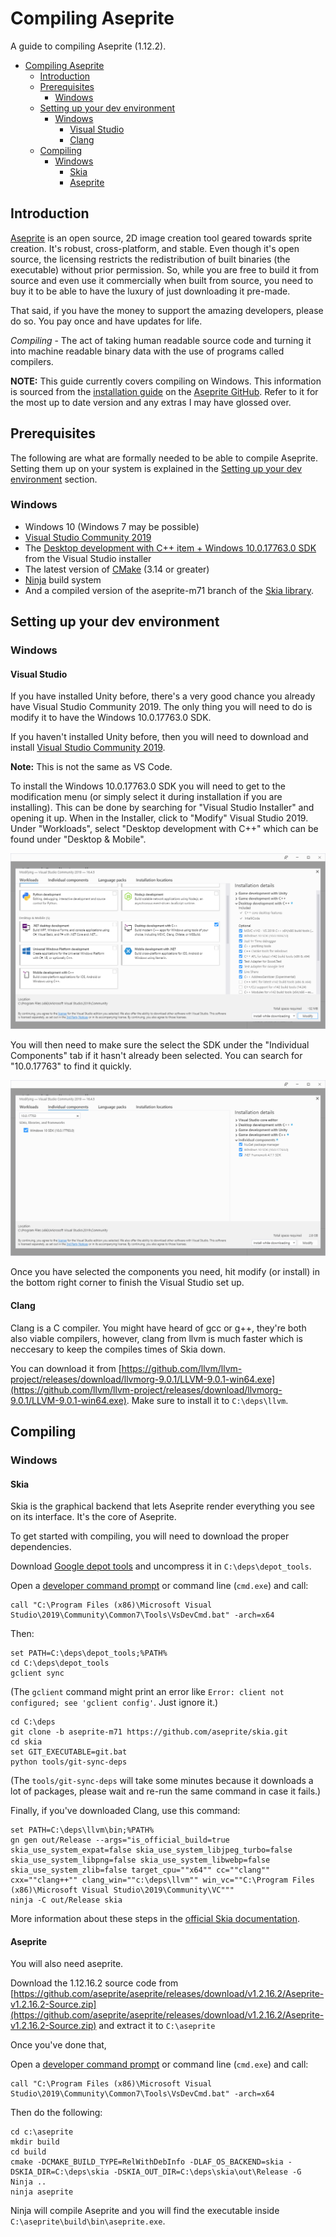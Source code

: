 # Compiling Aseprite

A guide to compiling Aseprite (1.12.2).

- [Compiling Aseprite](#compiling-aseprite)
  - [Introduction](#introduction)
  - [Prerequisites](#prerequisites)
    - [Windows](#windows)
  - [Setting up your dev environment](#setting-up-your-dev-environment)
    - [Windows](#windows-1)
      - [Visual Studio](#visual-studio)
      - [Clang](#clang)
  - [Compiling](#compiling)
    - [Windows](#windows-2)
      - [Skia](#skia)
      - [Aseprite](#aseprite)

## Introduction

[Aseprite](https://aseprite.org/) is an open source, 2D image creation tool geared towards sprite creation. It's robust, cross-platform, and stable. Even though it's open source, the licensing restricts the redistribution of built binaries (the executable) without prior permission. So, while you are free to build it from source and even use it commercially when built from source, you need to buy it to be able to have the luxury of just downloading it pre-made.

That said, if you have the money to support the amazing developers, please do so. You pay once and have updates for life.

*Compiling* - The act of taking human readable source code and turning it into machine readable binary data with the use of programs called compilers.

**NOTE:** This guide currently covers compiling on Windows. This information is sourced from the [installation guide](https://github.com/aseprite/aseprite/blob/master/INSTALL.md) on the [Aseprite GitHub](https://github.com/aseprite/aseprite). Refer to it for the most up to date version and any extras I may have glossed over. 

## Prerequisites

The following are what are formally needed to be able to compile Aseprite. Setting them up on your system is explained in the [Setting up your dev environment](#setting-up-your-dev-environment) section.

### Windows

- Windows 10 (Windows 7 may be possible)
- [Visual Studio Community 2019](https://visualstudio.microsoft.com/downloads/)
- The [Desktop development with C++ item + Windows 10.0.17763.0 SDK](https://imgur.com/4Pq2Cbv)
  from the Visual Studio installer
- The latest version of [CMake](https://cmake.org/) (3.14 or greater)
- [Ninja](https://ninja-build.org/) build system
- And a compiled version of the aseprite-m71 branch of the [Skia library](https://github.com/aseprite/skia#readme).

## Setting up your dev environment

### Windows

#### Visual Studio

If you have installed Unity before, there's a very good chance you already have Visual Studio Community 2019. The only thing you will need to do is modify it to have the Windows 10.0.17763.0 SDK.

If you haven't installed Unity before, then you will need to download and install [Visual Studio Community 2019](https://visualstudio.microsoft.com/downloads/).

**Note:** This is not the same as VS Code.

To install the Windows 10.0.17763.0 SDK you will need to get to the modification menu (or simply select it during installation if you are installing). This can be done by searching for "Visual Studio Installer" and opening it up. When in the Installer, click to "Modify" Visual Studio 2019. Under "Workloads", select "Desktop development with C++" which can be found under "Desktop & Mobile".

![Windows 10 Visual Studio C++ Option](img/windows_vs_cpp_opt.png)

You will then need to make sure the select the SDK under the "Individual Components" tab if it hasn't already been selected. You can search for "10.0.17763" to find it quickly.

![Windows 10 Visual Studio SDK Option](img/windows_vs_sdk_opt.png)

Once you have selected the components you need, hit modify (or install) in the bottom right corner to finish the Visual Studio set up.

#### Clang

Clang is a C compiler. You might have heard of gcc or g++, they're both also viable compilers, however, clang from llvm is much faster which is neccesary to keep the compiles times of Skia down.

You can download it from [https://github.com/llvm/llvm-project/releases/download/llvmorg-9.0.1/LLVM-9.0.1-win64.exe](https://github.com/llvm/llvm-project/releases/download/llvmorg-9.0.1/LLVM-9.0.1-win64.exe). Make sure to install it to `C:\deps\llvm`.

## Compiling

### Windows

#### Skia

Skia is the graphical backend that lets Aseprite render everything you see on its interface. It's the core of Aseprite.

To get started with compiling, you will need to download the proper dependencies.

Download [Google depot tools](https://storage.googleapis.com/chrome-infra/depot_tools.zip) and uncompress it in `C:\deps\depot_tools`.

Open a [developer command prompt](https://docs.microsoft.com/en-us/dotnet/framework/tools/developer-command-prompt-for-vs)
or command line (`cmd.exe`) and call:

```
call "C:\Program Files (x86)\Microsoft Visual Studio\2019\Community\Common7\Tools\VsDevCmd.bat" -arch=x64
```

Then:

```
set PATH=C:\deps\depot_tools;%PATH%
cd C:\deps\depot_tools
gclient sync
```

(The `gclient` command might print an error like `Error: client not configured; see 'gclient config'`. Just ignore it.)

```
cd C:\deps
git clone -b aseprite-m71 https://github.com/aseprite/skia.git
cd skia
set GIT_EXECUTABLE=git.bat
python tools/git-sync-deps
```
(The `tools/git-sync-deps` will take some minutes because it downloads a lot of packages, please wait and re-run the same command in case it fails.)

Finally, if you've downloaded Clang, use this command:
```
set PATH=C:\deps\llvm\bin;%PATH%
gn gen out/Release --args="is_official_build=true skia_use_system_expat=false skia_use_system_libjpeg_turbo=false skia_use_system_libpng=false skia_use_system_libwebp=false skia_use_system_zlib=false target_cpu=""x64"" cc=""clang"" cxx=""clang++"" clang_win=""c:\deps\llvm"" win_vc=""C:\Program Files (x86)\Microsoft Visual Studio\2019\Community\VC"""
ninja -C out/Release skia
```

More information about these steps in the
[official Skia documentation](https://skia.org/user/build).

#### Aseprite

You will also need aseprite.

Download the 1.12.16.2 source code from [https://github.com/aseprite/aseprite/releases/download/v1.2.16.2/Aseprite-v1.2.16.2-Source.zip](https://github.com/aseprite/aseprite/releases/download/v1.2.16.2/Aseprite-v1.2.16.2-Source.zip) and extract it to `C:\aseprite`

Once you've done that,

Open a [developer command prompt](https://docs.microsoft.com/en-us/dotnet/framework/tools/developer-command-prompt-for-vs)
or command line (`cmd.exe`) and call:

```
call "C:\Program Files (x86)\Microsoft Visual Studio\2019\Community\Common7\Tools\VsDevCmd.bat" -arch=x64
```

Then do the following:

```
cd c:\aseprite
mkdir build
cd build
cmake -DCMAKE_BUILD_TYPE=RelWithDebInfo -DLAF_OS_BACKEND=skia -DSKIA_DIR=C:\deps\skia -DSKIA_OUT_DIR=C:\deps\skia\out\Release -G Ninja ..
ninja aseprite
```

Ninja will compile Aseprite and you will find the executable inside `C:\aseprite\build\bin\aseprite.exe`.